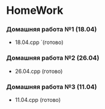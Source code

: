 # HomeWork
### Домашняя работа №1 (18.04)
- 18.04.cpp `(готово)

### Домашняя работа №2 (26.04)
- 26.04.cpp (готово)

### Домашняя работа №3 (11.04)
- 11.04.cpp (готово)
